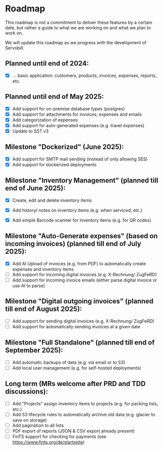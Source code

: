 # Roadmap

This roadmap is not a commitment to deliver these features by a certain date, but rather a guide to what we are working on and what we plan to work on.

We will update this roadmap as we progress with the development of Servobill.

## Planned until end of 2024:
- [X] ... basic application: customers, products, invoices, expenses, reports, etc.

## Planned until end of May 2025:
- [X] Add support for on-premise database types (postgres)
- [X] Add support for attachments for invoices, expenses and emails
- [X] Add categorization of expenses
- [X] Add support for auto-generated expenses (e.g. travel expenses)
- [X] Update to SST v3

## Milestone "Dockerized" (June 2025):
- [X] Add support for SMTP mail sending (instead of only allowing SES)
- [X] Add support for dockerized deployments

## Milestone "Inventory Management" (planned till end of June 2025):
- [X] Create, edit and delete inventory items
- [X] Add history/ notes on inventory items (e.g. when serviced, etc.)
- [X] Add simple Barcode scanner for inventory items (e.g. for QR codes)


## Milestone "Auto-Generate expenses" (based on incoming invoices) (planned till end of July 2025):
- [X] Add AI Upload of invoices (e.g. from PDF) to automatically create expenses and inventory items
- [ ] Add support for incoming digital invoices (e.g. X-Rechnung/ ZugFeRD)
- [ ] Add support for incoming invoice emails (either parse digital invoice or use AI to parse)

## Milestone "Digital outgoing invoices" (planned till end of August 2025):
- [ ] Add support for sending digital invoices (e.g. X-Rechnung/ ZugFeRD)
- [ ] Add support for automatically sending invoices at a given date

## Milestone "Full Standalone" (planned till end of September 2025):
- [ ] Add automatic backups of data (e.g. via email or to S3)
- [ ] Add local user management (e.g. for self-hosted deployments)

## Long term (MRs welcome after PRD and TDD discussions):
- [ ] Add "Projects" assign inventory items to projects (e.g. for packing lists, etc.)
- [ ] Add S3 lifecycle rules to automatically archive old data (e.g. glacier to save on storage)
- [ ] Add pagination to all lists
- [ ] PDF export of reports (JSON & CSV export already present)
- [ ] FinTS support for checking for payments (see https://www.fints.org/de/startseite)